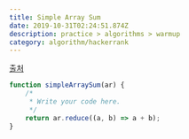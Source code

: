 ```yaml
---
title: Simple Array Sum
date: 2019-10-31T02:24:51.874Z
description: practice > algorithms > warmup
category: algorithm/hackerrank
---
```


[출처](https://www.hackerrank.com/challenges/simple-array-sum/problem)

```javascript
function simpleArraySum(ar) {
    /*
     * Write your code here.
     */
    return ar.reduce((a, b) => a + b);
}
```
